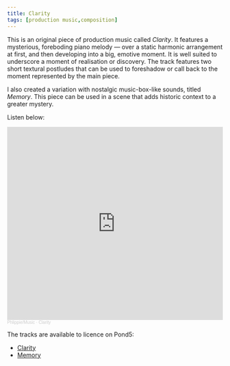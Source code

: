 ```yaml
---
title: Clarity
tags: [production music,composition]
---
```


This is an original piece of production music called *Clarity*. It features a mysterious, foreboding piano melody — over a static harmonic arrangement at first, and then developing into a big, emotive moment. It is well suited to underscore a moment of realisation or discovery. The track features two short textural postludes that can be used to foreshadow or call back to the moment represented by the main piece.

I also created a variation with nostalgic music-box-like sounds, titled *Memory*. This piece can be used in a scene that adds historic context to a greater mystery.

Listen below:

<iframe width="100%" height="450" scrolling="no" frameborder="no" allow="autoplay" src="https://w.soundcloud.com/player/?url=https%3A//api.soundcloud.com/playlists/1444529977&color=%23ff5500&auto_play=false&hide_related=false&show_comments=true&show_user=true&show_reposts=false&show_teaser=true"></iframe><div style="font-size: 10px; color: #cccccc;line-break: anywhere;word-break: normal;overflow: hidden;white-space: nowrap;text-overflow: ellipsis; font-family: Interstate,Lucida Grande,Lucida Sans Unicode,Lucida Sans,Garuda,Verdana,Tahoma,sans-serif;font-weight: 100;"><a href="https://soundcloud.com/user-588111479" title="Phlippie/Music" target="_blank" style="color: #cccccc; text-decoration: none;">Phlippie/Music</a> · <a href="https://soundcloud.com/user-588111479/sets/clarity" title="Clarity" target="_blank" style="color: #cccccc; text-decoration: none;">Clarity</a></div>


The tracks are available to licence on Pond5:
- [Clarity](https://www.pond5.com/royalty-free-music/item/177457015-clarity-subtle-serious-soundtrack)
- [Memory](https://www.pond5.com/royalty-free-music/item/177456205-memory-intriguing-evocative-music-box-melody)
